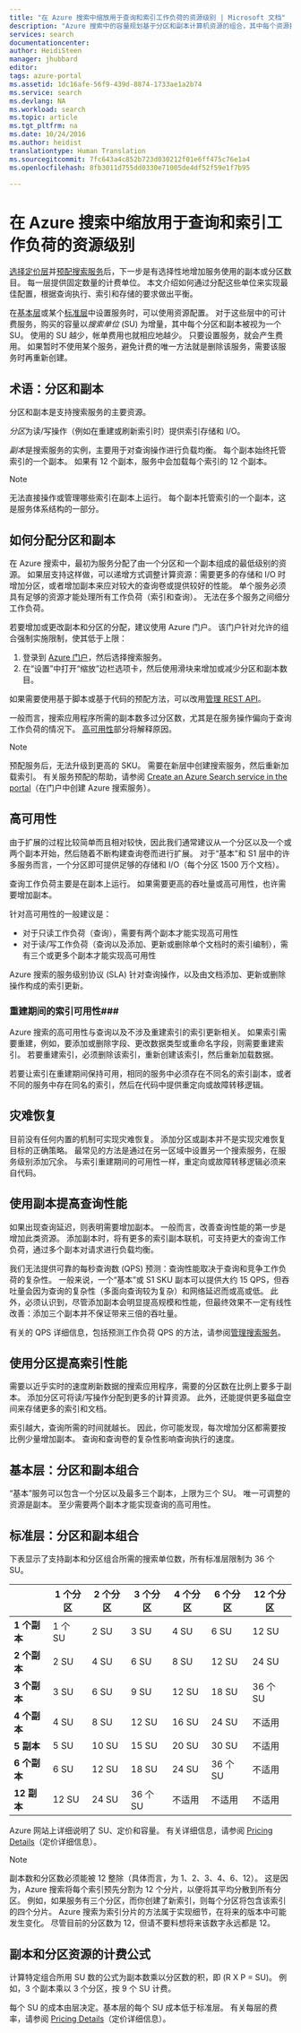 ```yaml
---
title: "在 Azure 搜索中缩放用于查询和索引工作负荷的资源级别 | Microsoft 文档"
description: "Azure 搜索中的容量规划基于分区和副本计算机资源的组合，其中每个资源按照可计费搜索单位定价。"
services: search
documentationcenter: 
author: HeidiSteen
manager: jhubbard
editor: 
tags: azure-portal
ms.assetid: 1dc16afe-56f9-439d-8874-1733ae1a2b74
ms.service: search
ms.devlang: NA
ms.workload: search
ms.topic: article
ms.tgt_pltfrm: na
ms.date: 10/24/2016
ms.author: heidist
translationtype: Human Translation
ms.sourcegitcommit: 7fc643a4c852b723d030212f01e6ff475c76e1a4
ms.openlocfilehash: 8fb3011d755dd0330e71005de4df52f59e1f7b95

---
```


# <a name="scale-resource-levels-for-query-and-indexing-workloads-in-azure-search"></a>在 Azure 搜索中缩放用于查询和索引工作负荷的资源级别
[选择定价层](search-sku-tier.md)并[预配搜索服务](search-create-service-portal.md)后，下一步是有选择性地增加服务使用的副本或分区数目。 每一层提供固定数量的计费单位。 本文介绍如何通过分配这些单位来实现最佳配置，根据查询执行、索引和存储的要求做出平衡。

在[基本层](http://aka.ms/azuresearchbasic)或某个[标准层](search-limits-quotas-capacity.md)中设置服务时，可以使用资源配置。 对于这些层中的可计费服务，购买的容量以*搜索单位* (SU) 为增量，其中每个分区和副本被视为一个 SU。 使用的 SU 越少，帐单费用也就相应地越少。 只要设置服务，就会产生费用。 如果暂时不使用某个服务，避免计费的唯一方法就是删除该服务，需要该服务时再重新创建。

## <a name="terminology-partitions-and-replicas"></a>术语：分区和副本
分区和副本是支持搜索服务的主要资源。

*分区*为读/写操作（例如在重建或刷新索引时）提供索引存储和 I/O。

*副本*是搜索服务的实例，主要用于对查询操作进行负载均衡。 每个副本始终托管索引的一个副本。 如果有 12 个副本，服务中会加载每个索引的 12 个副本。

> [!NOTE]
> 无法直接操作或管理哪些索引在副本上运行。 每个副本托管索引的一个副本，这是服务体系结构的一部分。
>
>

## <a name="how-to-allocate-partitions-and-replicas"></a>如何分配分区和副本
在 Azure 搜索中，最初为服务分配了由一个分区和一个副本组成的最低级别的资源。 如果层支持这样做，可以递增方式调整计算资源：需要更多的存储和 I/O 时增加分区，或者增加副本来应对较大的查询卷或提供较好的性能。 单个服务必须具有足够的资源才能处理所有工作负荷（索引和查询）。 无法在多个服务之间细分工作负荷。

若要增加或更改副本和分区的分配，建议使用 Azure 门户。 该门户针对允许的组合强制实施限制，使其低于上限：

1. 登录到 [Azure 门户](https://portal.azure.com/)，然后选择搜索服务。
2. 在“设置”中打开“缩放”边栏选项卡，然后使用滑块来增加或减少分区和副本数目。

如果需要使用基于脚本或基于代码的预配方法，可以改用[管理 REST API](https://msdn.microsoft.com/library/azure/dn832687.aspx)。

一般而言，搜索应用程序所需的副本数多过分区数，尤其是在服务操作偏向于查询工作负荷的情况下。 [高可用性](#HA)部分将解释原因。

> [!NOTE]
> 预配服务后，无法升级到更高的 SKU。 需要在新层中创建搜索服务，然后重新加载索引。 有关服务预配的帮助，请参阅 [Create an Azure Search service in the portal](search-create-service-portal.md)（在门户中创建 Azure 搜索服务）。
>
>

<a id="HA"></a>

## <a name="high-availability"></a>高可用性
由于扩展的过程比较简单而且相对较快，因此我们通常建议从一个分区以及一个或两个副本开始，然后随着不断构建查询卷而进行扩展。 对于“基本”和 S1 层中的许多服务而言，一个分区即可提供足够的存储和 I/O（每个分区 1500 万个文档）。

查询工作负荷主要是在副本上运行。 如果需要更高的吞吐量或高可用性，也许需要增加副本。

针对高可用性的一般建议是：

* 对于只读工作负荷（查询），需要有两个副本才能实现高可用性
* 对于读/写工作负荷（查询以及添加、更新或删除单个文档时的索引编制），需有三个或更多个副本才能实现高可用性

Azure 搜索的服务级别协议 (SLA) 针对查询操作，以及由文档添加、更新或删除操作构成的索引更新。

### <a name="index-availability-during-a-rebuild"></a>重建期间的索引可用性###

Azure 搜索的高可用性与查询以及不涉及重建索引的索引更新相关。 如果索引需要重建，例如，要添加或删除字段、更改数据类型或重命名字段，则需要重建索引。 若要重建索引，必须删除该索引，重新创建该索引，然后重新加载数据。

若要让索引在重建期间保持可用，相同的服务中必须存在不同名的索引副本，或者不同的服务中存在同名的索引，然后在代码中提供重定向或故障转移逻辑。

## <a name="disaster-recovery"></a>灾难恢复
目前没有任何内置的机制可实现灾难恢复。 添加分区或副本并不是实现灾难恢复目标的正确策略。 最常见的方法是通过在另一区域中设置另一个搜索服务，在服务级别添加冗余。 与索引重建期间的可用性一样，重定向或故障转移逻辑必须来自代码。

## <a name="increase-query-performance-with-replicas"></a>使用副本提高查询性能
如果出现查询延迟，则表明需要增加副本。 一般而言，改善查询性能的第一步是增加此类资源。 添加副本时，将有更多的索引副本联机，可支持更大的查询工作负荷，通过多个副本对请求进行负载均衡。

我们无法提供可靠的每秒查询数 (QPS) 预测：查询性能取决于查询和竞争工作负荷的复杂性。 一般来说，一个“基本”或 S1 SKU 副本可以提供大约 15 QPS，但吞吐量会因为查询的复杂性（多面向查询较为复杂）和网络延迟而或高或低。 此外，必须认识到，尽管添加副本会明显提高规模和性能，但最终效果不一定有线性改善：添加三个副本并不保证带来三倍的吞吐量。

有关的 QPS 详细信息，包括预测工作负荷 QPS 的方法，请参阅[管理搜索服务](search-manage.md)。

## <a name="increase-indexing-performance-with-partitions"></a>使用分区提高索引性能
需要以近乎实时的速度刷新数据的搜索应用程序，需要的分区数在比例上要多于副本。 添加分区可将读/写操作分配到更多的计算资源。 此外，还能提供更多磁盘空间来存储更多的索引和文档。

索引越大，查询所需的时间就越长。 因此，你可能发现，每次增加分区都需要按比例少量增加副本。 查询和查询卷的复杂性影响查询执行的速度。

## <a name="basic-tier-partition-and-replica-combinations"></a>基本层：分区和副本组合
“基本”服务可以包含一个分区以及最多三个副本，上限为三个 SU。 唯一可调整的资源是副本。 至少需要两个副本才能实现查询的高可用性。

<a id="chart"></a>

## <a name="standard-tiers-partition-and-replica-combinations"></a>标准层：分区和副本组合
下表显示了支持副本和分区组合所需的搜索单位数，所有标准层限制为 36 个 SU。

|   | **1 个分区** | **2 个分区** | **3 个分区** | **4 个分区** | **6 个分区** | **12 个分区** |
| --- | --- | --- | --- | --- | --- | --- |
| **1 个副本** |1 个 SU |2 SU |3 SU |4 SU |6 SU |12 SU |
| **2 个副本** |2 SU |4 SU |6 SU |8 SU |12 SU |24 SU |
| **3 个副本** |3 SU |6 SU |9 SU |12 SU |18 SU |36 个 SU |
| **4 个副本** |4 SU |8 SU |12 SU |16 SU |24 SU |不适用 |
| **5 副本** |5 SU |10 SU |15 SU |20 SU |30 SU |不适用 |
| **6 个副本** |6 SU |12 SU |18 SU |24 SU |36 个 SU |不适用 |
| **12 副本** |12 SU |24 SU |36 个 SU |不适用 |不适用 |不适用 |

Azure 网站上详细说明了 SU、定价和容量。 有关详细信息，请参阅 [Pricing Details](https://azure.microsoft.com/pricing/details/search/)（定价详细信息）。

> [!NOTE]
> 副本数和分区数必须能被 12 整除（具体而言，为 1、2、3、4、6、12）。 这是因为，Azure 搜索将每个索引预先分割为 12 个分片，以便将其平均分散到所有分区。 例如，如果服务有三个分区，而你创建了新索引，则每个分区将包含该索引的四个分片。 Azure 搜索为索引分片的方法属于实现细节，在将来的版本中可能发生变化。 尽管目前的分区数为 12，但请不要料想将来该数字永远都是 12。
>
>

## <a name="billing-formula-for-replica-and-partition-resources"></a>副本和分区资源的计费公式
计算特定组合所用 SU 数的公式为副本数乘以分区数的积，即 (R X P = SU)。 例如，3 个副本乘以 3 个分区，按 9 个 SU 计费。

每个 SU 的成本由层决定。基本层的每个 SU 成本低于标准层。 有关每层的费率，请参阅 [Pricing Details](https://azure.microsoft.com/pricing/details/search/)（定价详细信息）。



<!--HONumber=Nov16_HO5-->


